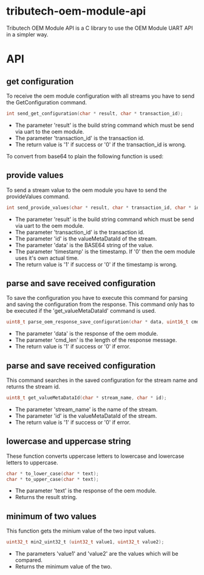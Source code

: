 # tributech-oem-module-api

Tributech OEM Module API is a C library to use the OEM Module UART API in a simpler way.

# API

## get configuration
To receive the oem module configuration with all streams you have to send the GetConfiguration command.
```C
int send_get_configuration(char * result, char * transaction_id);
```
* The parameter 'result' is the build string command which must be send via uart to the oem module.
* The parameter 'transaction_id' is the transaction id.
* The return value is '1' if success or '0' if the transaction_id is wrong.

To convert from base64 to plain the following function is used:

## provide values
To send a stream value to the oem module you have to send the provideValues command.
```C
int send_provide_values(char * result, char * transaction_id, char * id, char * data, char * timestamp);
```
* The parameter 'result' is the build string command which must be send via uart to the oem module.
* The parameter 'transaction_id' is the transaction id.
* The parameter 'id' is the valueMetaDataId of the stream.
* The parameter 'data' is the BASE64 string of the value.
* The parameter 'timestamp' is the timestamp. If '0' then the oem module uses it's own actual time.
* The return value is '1' if success or '0' if the timestamp is wrong.

## parse and save received configuration
To save the configuration you have to execute this command for parsing and saving the configuration from the response.
This command only has to be executed if the 'get_valueMetaDataId' command is used.
```C
uint8_t parse_oem_response_save_configuration(char * data, uint16_t cmd_len);
```
* The parameter 'data' is the response of the oem module.
* The parameter 'cmd_len' is the length of the response message.
* The return value is '1' if success or '0' if error.

## parse and save received configuration
This command searches in the saved configuration for the stream name and returns the stream id.
```C
uint8_t get_valueMetaDataId(char * stream_name, char * id);
```
* The parameter 'stream_name' is the name of the stream.
* The parameter 'id' is the valueMetaDataId of the stream.
* The return value is '1' if success or '0' if error.

## lowercase and uppercase string
These function converts uppercase letters to lowercase and lowercase letters to uppercase.
```C
char * to_lower_case(char * text);
char * to_upper_case(char * text);
```
* The parameter 'text' is the response of the oem module.
* Returns the result string.

## minimum of two values
This function gets the minium value of the two input values.
```C
uint32_t min2_uint32_t (uint32_t value1, uint32_t value2);
```
* The parameters 'value1' and 'value2' are the values which will be compared.
* Returns the minimum value of the two.
